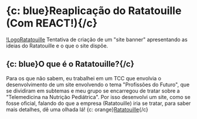 # {c: blue}Reaplicação do Ratatouille (Com REACT!){/c}
[!LogoRatatouille](![ratatouille](https://github.com/LindauroNeto/Reaplicacao-Ratatouille-REACT/assets/140420389/0a73ac7f-ef3d-4097-ac95-97174b8acc0d))
Tentativa de criação de um "site banner" apresentando as ideias do Ratatouille e o que o site dispôe.

## {c: blue}O que é o Ratatouille?{/c}
Para os que não sabem, eu trabalhei em um TCC que envolvia o desenvolvimento de um site envolvendo o tema "Profissões do Futuro", que se dividiram em subtemas e meu grupo se encarregou de tratar sobre a "Telemedicina na Nutrição Pediátrica".
Por isso desenvolvi um site, como se fosse oficial, falando do que a empresa (Ratatouille) iria se tratar, para saber mais detalhes, dê uma olhada lá!
{c: orange}[Ratatouille](https://github.com/RatatouilleOrg/Site-Ratatouille){/c}
